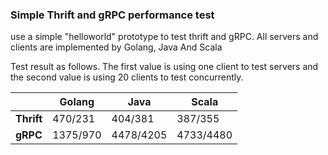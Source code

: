 ### Simple Thrift and gRPC performance test

use a simple "helloworld" prototype to test thrift and gRPC.
All servers and clients are implemented by Golang, Java And Scala

Test result as follows. The first value is using one client to test servers and the second value is using 20 clients to test concurrently.

| | Golang | Java | Scala |
|--|--|--|--|
|**Thrift**|470/231|404/381|387/355|
|**gRPC**|1375/970|4478/4205|4733/4480|

